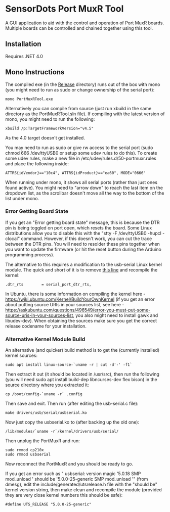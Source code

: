 # SensorDots Port MuxR Tool

A GUI application to aid with the control and operation of Port MuxR boards. Multiple boards can be controlled and chained together using this tool.

## Installation

Requires .NET 4.0

## Mono Instructions

The compiled exe (in the [Release](https://github.com/SensorDots/PortMuxRTool/tree/master/PortMuxRTool/bin/Release) directory) runs out of the box with mono (you might need to run as sudo or change ownership of the serial port):
```
mono PortMuxRTool.exe
```
Alternatively you can compile from source (just run xbuild in the same directory as the PortMuxRTool.sln file). If compiling with the latest version of mono, you might need to run the following:
```
xbuild /p:TargetFrameworkVersion="v4.5"
```
As the 4.0 target doesn't get installed.

You may need to run as sudo or give rw access to the serial port (sudo chmod 666 /dev/ttyUSB0 or setup some udev rules to do this). To create some udev rules, make a new file in /etc/udev/rules.d/50-portmuxr.rules and place the following inside:
```
ATTRS{idVendor}=="10c4", ATTRS{idProduct}=="ea60", MODE="0666"
```
When running under mono, it shows all serial ports (rather than just ones found active). You might need to "arrow down" to reach the last item on the dropdown list, as the scrollbar doesn't move all the way to the bottom of the list under mono.

### Error Getting Board State

If you get an "Error getting board state" message, this is because the DTR pin is being toggled on port open, which resets the board. Some Linux distributions allow you to disable this with the "stty -F /dev/ttyUSB0 -hupcl -clocal" command. However, if this doesn't work, you can cut the trace between the DTR pins. You will need to resolder these pins together when you want to update the firmware (or hit the reset button during the Arduino programming process).

The alternative to this requires a modification to the usb-serial Linux kernel module. The quick and short of it is to remove [this line](https://github.com/torvalds/linux/blob/master/drivers/usb/serial/usb-serial.c#L712) and recompile the kernel:
```
.dtr_rts		= serial_port_dtr_rts,
```
In Ubuntu, there is some information on compiling the kernel here - https://wiki.ubuntu.com/Kernel/BuildYourOwnKernel (if you get an error about putting source URIs in your sources list, see here - https://askubuntu.com/questions/496549/error-you-must-put-some-source-uris-in-your-sources-list, you also might need to install gawk and libudev-dev). When obtaining the sources make sure you get the correct release codename for your installation.

### Alternative Kernel Module Build
An alternative (and quicker) build method is to get the (currently installed) kernel sources:
```
sudo apt install linux-source-`uname -r | cut -d'-' -f1`
```
Then extract it out (it should be located in /usr/src), then run the following (you will need sudo apt install build-dep libncurses-dev flex bison) in the source directory where you extracted it:

```
cp /boot/config-`uname -r` .config
```
Then save and exit. Then run (after editing the usb-serial.c file):
```
make drivers/usb/serial/usbserial.ko
```
Now just copy the usbserial.ko to (after backing up the old one):
```
/lib/modules/`uname -r`/kernel/drivers/usb/serial/
```
Then unplug the PortMuxR and run:
```
sudo rmmod cp210x
sudo rmmod usbserial
```
Now reconnect the PortMuxR and you should be ready to go.

If you get an error such as " usbserial: version magic '5.0.18 SMP mod_unload ' should be '5.0.0-25-generic SMP mod_unload '" (from dmesg), edit the include/generated/utsrelease.h file with the "should be" kernel version string, then make clean and recompile the module (provided they are very close kernel numbers this should be safe):
```
#define UTS_RELEASE "5.0.0-25-generic"
```
